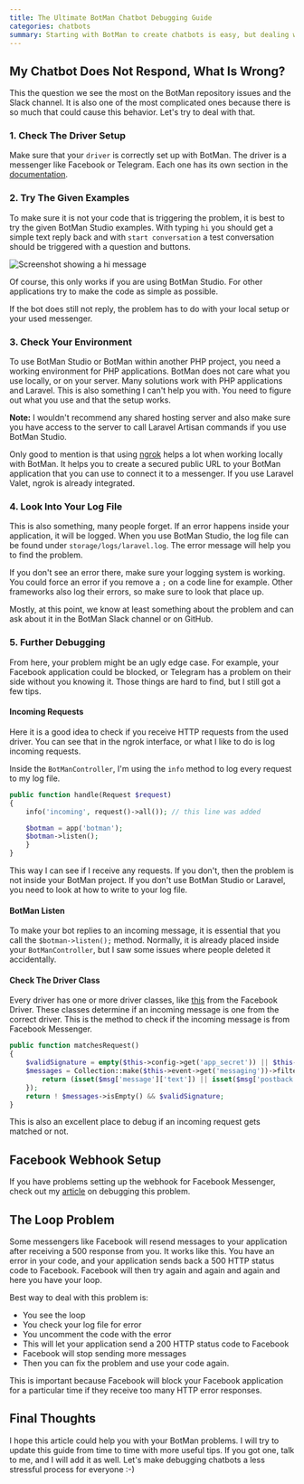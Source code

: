 ```yaml
---
title: The Ultimate BotMan Chatbot Debugging Guide
categories: chatbots
summary: Starting with BotMan to create chatbots is easy, but dealing with bugs is not. Since there are many external services like Facebook, Telegram or Slack involved, lots of things can and will go wrong. I have run into so many of these bugs and don't want you to struggle with them as I did. So here is my ultimate debugging guide.
---
```


## My Chatbot Does Not Respond, What Is Wrong?

This the question we see the most on the BotMan repository issues and the Slack channel. It is also one of the most complicated ones because there is so much that could cause this behavior. Let's try to deal with that.

### 1. Check The Driver Setup

Make sure that your `driver` is correctly set up with BotMan. The driver is a messenger like Facebook or Telegram. Each one has its own section in the [documentation](https://botman.io/2.0/welcome).

### 2. Try The Given Examples

To make sure it is not your code that is triggering the problem, it is best to try the given BotMan Studio examples. With typing `hi` you should get a simple text reply back and with `start conversation` a test conversation should be triggered with a question and buttons.

<img class="blogimage" alt="Screenshot showing a hi message" src="/images/blog/nl_bot_hi.png" />

Of course, this only works if you are using BotMan Studio. For other applications try to make the code as simple as possible.

If the bot does still not reply, the problem has to do with your local setup or your used messenger.

### 3. Check Your Environment

To use BotMan Studio or BotMan within another PHP project, you need a working environment for PHP applications. BotMan does not care what you use locally, or on your server. Many solutions work with PHP applications and Laravel. This is also something I can't help you with. You need to figure out what you use and that the setup works.

<div class="blognote"><strong>Note:</strong> I wouldn't recommend any shared hosting server and also make sure you have access to the server to call Laravel Artisan commands if you use BotMan Studio.</div>

Only good to mention is that using [ngrok](https://ngrok.com/) helps a lot when working locally with BotMan. It helps you to create a secured public URL to your BotMan application that you can use to connect it to a messenger. If you use Laravel Valet, ngrok is already integrated.

### 4. Look Into Your Log File

This is also something, many people forget. If an error happens inside your application, it will be logged. When you use BotMan Studio, the log file can be found under `storage/logs/laravel.log`. The error message will help you to find the problem.

If you don't see an error there, make sure your logging system is working. You could force an error if you remove a `;` on a code line for example. Other frameworks also log their errors, so make sure to look that place up.

Mostly, at this point, we know at least something about the problem and can ask about it in the BotMan Slack channel or on GitHub.

### 5. Further Debugging

From here, your problem might be an ugly edge case. For example, your Facebook application could be blocked, or Telegram has a problem on their side without you knowing it. Those things are hard to find, but I still got a few tips.

#### Incoming Requests
Here it is a good idea to check if you receive HTTP requests from the used driver. You can see that in the ngrok interface, or what I like to do is log incoming requests.

Inside the `BotManController`, I'm using the `info` method to log every request to my log file. 

```php
public function handle(Request $request)
{
    info('incoming', request()->all()); // this line was added

    $botman = app('botman');
    $botman->listen();
    }
}
```
This way I can see if I receive any requests. If you don't, then the problem is not inside your BotMan project. If you don't use BotMan Studio or Laravel, you need to look at how to write to your log file.

#### BotMan Listen

To make your bot replies to an incoming message, it is essential that you call the `$botman->listen();` method. Normally, it is already placed inside your `BotManController`, but I saw some issues where people deleted it accidentally.

#### Check The Driver Class

Every driver has one or more driver classes, like [this](https://github.com/botman/driver-facebook/blob/master/src/FacebookDriver.php) from the Facebook Driver. These classes determine if an incoming message is one from the correct driver. This is the method to check if the incoming message is from Facebook Messenger.

```php
public function matchesRequest()
{
    $validSignature = empty($this->config->get('app_secret')) || $this->validateSignature();
    $messages = Collection::make($this->event->get('messaging'))->filter(function ($msg) {
        return (isset($msg['message']['text']) || isset($msg['postback']['payload'])) && ! isset($msg['message']['is_echo']);
    });
    return ! $messages->isEmpty() && $validSignature;
}
```

This is also an excellent place to debug if an incoming request gets matched or not.

## Facebook Webhook Setup

If you have problems setting up the webhook for Facebook Messenger, check out my [article](https://christoph-rumpel.com/2017/09/botman-quick-tip-how-to-debug-facebook-webhook-errors) on debugging this problem.

## The Loop Problem

Some messengers like Facebook will resend messages to your application after receiving a 500 response from you. It works like this. You have an error in your code, and your application sends back a 500 HTTP status code to Facebook. Facebook will then try again and again and again and here you have your loop.

Best way to deal with this problem is:

* You see the loop
* You check your log file for error
* You uncomment the code with the error
* This will let your application send a 200 HTTP status code to Facebook
* Facebook will stop sending more messages
* Then you can fix the problem and use your code again.

This is important because Facebook will block your Facebook application for a particular time if they receive too many HTTP error responses.


## Final Thoughts

I hope this article could help you with your BotMan problems. I will try to update this guide from time to time with more useful tips. If you got one, talk to me, and I will add it as well. Let's make debugging chatbots a less stressful process for everyone :-)

